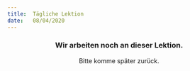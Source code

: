 ```yaml
---
title:  Tägliche Lektion
date:   08/04/2020
---
```


### <center>Wir arbeiten noch an dieser Lektion.</center>
<center>Bitte komme später zurück.</center>